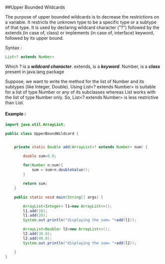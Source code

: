 ##Upper Bounded Wildcards

The purpose of upper bounded wildcards is to decrease the restrictions on a variable. It restricts the unknown type to be a specific type or a subtype of that type. It is used by declaring wildcard character ("?") followed by the extends (in case of, class) or implements (in case of, interface) keyword, followed by its upper bound.

Syntax :
```Java
List<? extends Number>  
```
Which 
? is a ***wildcard character***.
extends, is a ***keyword***.
Number, is a ***class*** present in java.lang package

Suppose, we want to write the method for the list of Number and its subtypes (like Integer, Double). Using List<? extends Number> is suitable for a list of type Number or any of its subclasses whereas List<Number> works with the list of type Number only. So, List<? extends Number> is less restrictive than List<Number>.

#### Example :

```Java
import java.util.ArrayList;

public class UpperBoundWildcard {


    private static Double add(ArrayList<? extends Number> num) {

        double sum=0.0;
        
        for(Number n:num){
            sum = sum+n.doubleValue();
        }

        return sum;
    }

    public static void main(String[] args) {

        ArrayList<Integer> l1=new ArrayList<>();
        l1.add(10);
        l1.add(20);
        System.out.println("displaying the sum= "+add(l1));

        ArrayList<Double> l2=new ArrayList<>();
        l2.add(30.0);
        l2.add(40.0);
        System.out.println("displaying the sum= "+add(l2));

    }
}  
```